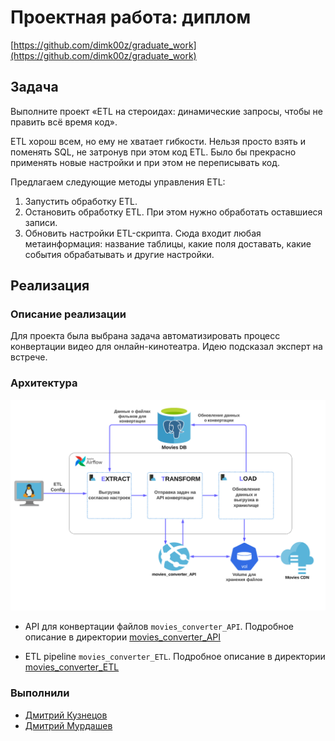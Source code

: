 # Проектная работа: диплом

[https://github.com/dimk00z/graduate_work](https://github.com/dimk00z/graduate_work)

## Задача

Выполните проект «ETL на стероидах: динамические запросы, 
чтобы не править всё время код».

ETL хорош всем, но ему не хватает гибкости. Нельзя просто взять и поменять SQL, 
не затронув при этом код ETL. Было бы прекрасно применять новые настройки и при этом не переписывать код.

Предлагаем следующие методы управления ETL:

1. Запустить обработку ETL.
2. Остановить обработку ETL. При этом нужно обработать оставшиеся записи.
3. Обновить настройки ETL-скрипта. Сюда входит любая метаинформация: 
название таблицы, какие поля доставать, какие события обрабатывать и другие настройки.

## Реализация

### Описание реализации

Для проекта была выбрана задача автоматизировать процесс конвертации видео для онлайн-кинотеатра. Идею подсказал эксперт на встрече.


### Архитектура
<img src="architecture.png">

* API для конвертации файлов `movies_converter_API`. 
Подробное описание в директории [movies_converter_API](movies_converter_API)

* ETL pipeline `movies_converter_ETL`. 
Подробное описание в директории [movies_converter_ETL](movies_converter_ETL/airflow)




### Выполнили

- [Дмитрий Кузнецов](https://github.com/dimk00z)
- [Дмитрий Мурдашев](https://github.com/di3mus)